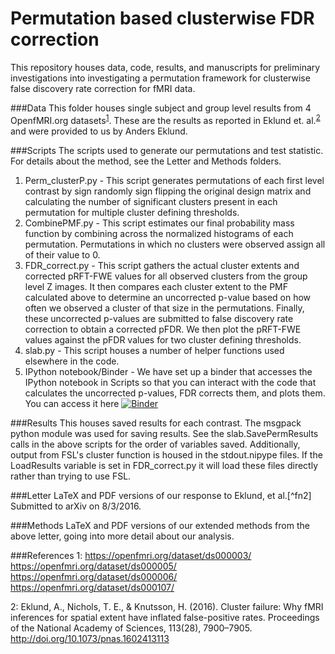 Permutation based clusterwise FDR correction
===================

This repository houses data, code, results, and manuscripts for preliminary investigations into investigating a permutation framework for clusterwise false discovery rate correction for fMRI data. 

###Data
This folder houses single subject and group level results from 4 OpenfMRI.org datasets<sup>[1](#1)</sup>. These are the results as reported in Eklund et. al.<sup>[2](#2)</sup> and were provided to us by Anders Eklund.

###Scripts
The scripts used to generate our permutations and test statistic. For details about the method, see the Letter and Methods folders.

 1. Perm_clusterP.py - This script generates permutations of each first level contrast by sign randomly sign flipping the original design matrix and calculating the number of significant clusters present in each permutation for multiple cluster defining thresholds.
 2. CombinePMF.py - This script estimates our final probability mass function by combining across the normalized histograms of each permutation. Permutations in which no clusters were observed assign all of their value to 0.
 3. FDR_correct.py - This script gathers the actual cluster extents and corrected pRFT-FWE values for all observed clusters from the group level Z images. It then compares each cluster extent to the PMF calculated above to determine an uncorrected p-value based on how often we observed a cluster of that size in the permutations. Finally, these uncorrected p-values are submitted to false discovery rate correction to obtain a corrected pFDR. We then plot the pRFT-FWE values against the pFDR values for two cluster defining thresholds.
 4. slab.py - This script houses a number of helper functions used elsewhere in the code.
 5. IPython notebook/Binder - We have set up a binder that accesses the IPython notebook in Scripts so that you can interact with the code that calculates the uncorrected p-values, FDR corrects them, and plots them. You can access it here [![Binder](http://mybinder.org/badge.svg)](http://mybinder.org:/repo/mangstad/fdr_permutations/notebooks/Scripts/FDR_correct.ipynb)

###Results
This houses saved results for each contrast. The msgpack python module was used for saving results. See the slab.SavePermResults calls in the above scripts for the order of variables saved. Additionally, output from FSL's cluster function is housed in the stdout.nipype files. If the LoadResults variable is set in FDR_correct.py it will load these files directly rather than trying to use FSL.

###Letter
LaTeX and PDF versions of our response to Eklund, et al.[^fn2] Submitted to arXiv on 8/3/2016.

###Methods
LaTeX and PDF versions of our extended methods from the above letter, going into more detail about our analysis.

###References
<a name="1">1</a>: https://openfmri.org/dataset/ds000003/<br/>
https://openfmri.org/dataset/ds000005/<br/>
https://openfmri.org/dataset/ds000006/<br/>
https://openfmri.org/dataset/ds000107/<br/>

<a name="2">2</a>: Eklund, A., Nichols, T. E., & Knutsson, H. (2016). Cluster failure: Why fMRI inferences for spatial extent have inflated false-positive rates. Proceedings of the National Academy of Sciences, 113(28), 7900–7905. http://doi.org/10.1073/pnas.1602413113

